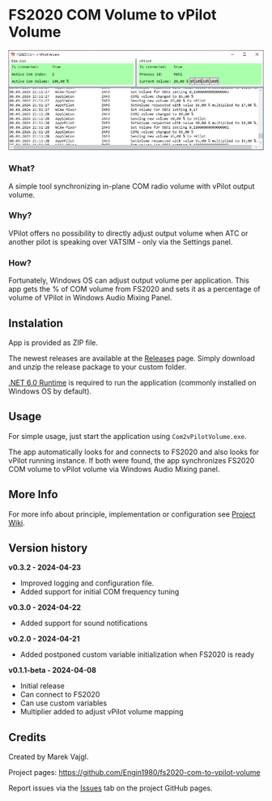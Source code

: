 # FS2020 COM Volume to vPilot Volume

![Application Image](Wiki/Imgs/App.jpg)

### What?

A simple tool synchronizing in-plane COM radio volume with vPilot output volume.

### Why?

VPilot offers no possibility to directly adjust output volume when ATC or another pilot is
speaking over VATSIM - only via the Settings panel.

### How?

Fortunately, Windows OS can adjust output volume per application.
This app gets the %&nbsp;of COM volume from FS2020 and sets it as a percentage of
volume of VPilot in Windows Audio Mixing Panel.

## Instalation

App is provided as ZIP file.

The newest releases are available at the [Releases](https://github.com/Engin1980/fs2020-com-to-vpilot-volume/releases) page. Simply download and unzip the release package to your custom folder.

[.NET 6.0 Runtime](https://dotnet.microsoft.com/en-us/download/dotnet/6.0) is required to run the application (commonly installed on Windows
OS by default).

## Usage

For simple usage, just start the application using `Com2vPilotVolume.exe`.

The app automatically looks for and connects to FS2020 and also looks for vPilot
running instance. If both were found, the app synchronizes FS2020 COM volume to
vPilot volume via Windows Audio Mixing panel.

## More Info

For more info about principle, implementation or configuration see [Project Wiki](https://github.com/Engin1980/fs2020-com-to-vpilot-volume/wiki).

## Version history

**v0.3.2 - 2024-04-23**
* Improved logging and configuration file.
* Added support for initial COM frequency tuning

**v0.3.0 - 2024-04-22**
* Added support for sound notifications

**v0.2.0 - 2024-04-21**
* Added postponed custom variable initialization when FS2020 is ready

**v0.1.1-beta - 2024-04-08**
* Initial release
* Can connect to FS2020
* Can use custom variables
* Multiplier added to adjust vPilot volume mapping

## Credits

Created by Marek Vajgl.

Project pages: https://github.com/Engin1980/fs2020-com-to-vpilot-volume

Report issues via the [Issues](https://github.com/Engin1980/fs2020-com-to-vpilot-volume/issues) tab on the project GitHub pages.
